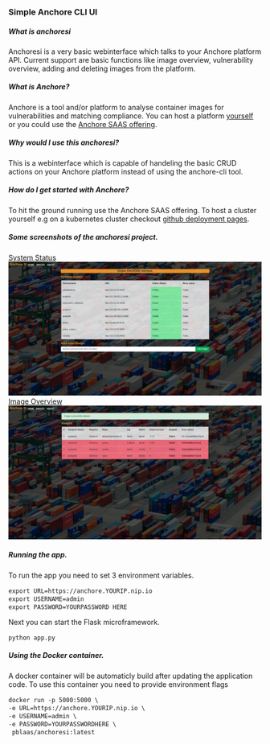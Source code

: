 ### Simple Anchore CLI UI

##### What is anchoresi
Anchoresi is a very basic webinterface which talks to your Anchore platform API.
Current support are basic functions like image overview, vulnerability overview, adding and deleting images from the platform.

##### What is Anchore?
Anchore is a tool and/or platform to analyse container images for vulnerabilities and matching compliance.
You can host a platform [yourself][anchore github ref] or you could use the [Anchore SAAS offering][anchore saas ref].

##### Why would I use this anchoresi?
This is a webinterface which is capable of handeling the basic CRUD actions on your Anchore platform instead of using the anchore-cli tool. 

##### How do I get started with Anchore?
To hit the ground running use the Anchore SAAS offering. To host a cluster yourself e.g on a kubernetes cluster checkout [github deployment pages][anchore github ref].

##### Some screenshots of the anchoresi project.
<u>System Status</u>
![alt text](https://github.com/pblaas/anchoresi/blob/master/AnchoreUI-screenshot1.png "System status")
<u>Image Overview</u>
![alt text](https://github.com/pblaas/anchoresi/blob/master/AnchoreUI-screenshot2.png "Image overview")


[anchore saas ref]: https://anchore.com/
[anchore github ref]: https://github.com/anchore/anchore_deployment

##### Running the app.
To run the app you need to set 3 environment variables.
```
export URL=https://anchore.YOURIP.nip.io
export USERNAME=admin
export PASSWORD=YOURPASSWORD HERE
```
Next you can start the Flask microframework.
```
python app.py
```

##### Using the Docker container.
A docker container will be automaticly build after updating the application code. To use this container you need to provide environment flags

```
docker run -p 5000:5000 \
-e URL=https://anchore.YOURIP.nip.io \
-e USERNAME=admin \
-e PASSWORD=YOURPASSWORDHERE \
 pblaas/anchoresi:latest
```

